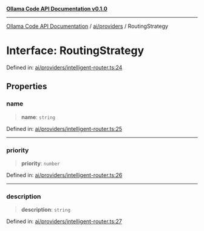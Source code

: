 [**Ollama Code API Documentation v0.1.0**](../../../README.md)

***

[Ollama Code API Documentation](../../../modules.md) / [ai/providers](../README.md) / RoutingStrategy

# Interface: RoutingStrategy

Defined in: [ai/providers/intelligent-router.ts:24](https://github.com/erichchampion/ollama-code/blob/ca3d01d6583b7059317fc460806efc2977c21eee/ollama-code/src/ai/providers/intelligent-router.ts#L24)

## Properties

### name

> **name**: `string`

Defined in: [ai/providers/intelligent-router.ts:25](https://github.com/erichchampion/ollama-code/blob/ca3d01d6583b7059317fc460806efc2977c21eee/ollama-code/src/ai/providers/intelligent-router.ts#L25)

***

### priority

> **priority**: `number`

Defined in: [ai/providers/intelligent-router.ts:26](https://github.com/erichchampion/ollama-code/blob/ca3d01d6583b7059317fc460806efc2977c21eee/ollama-code/src/ai/providers/intelligent-router.ts#L26)

***

### description

> **description**: `string`

Defined in: [ai/providers/intelligent-router.ts:27](https://github.com/erichchampion/ollama-code/blob/ca3d01d6583b7059317fc460806efc2977c21eee/ollama-code/src/ai/providers/intelligent-router.ts#L27)
